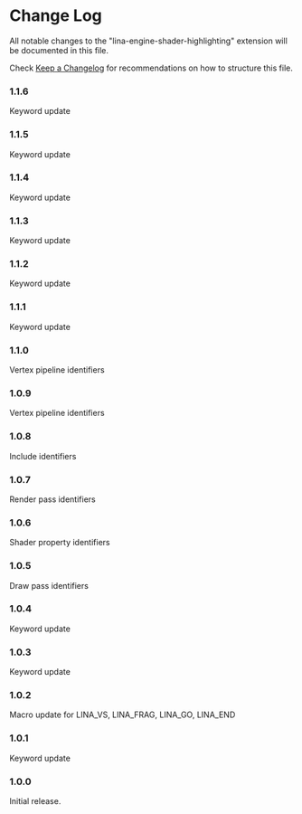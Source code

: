 # Change Log

All notable changes to the "lina-engine-shader-highlighting" extension will be documented in this file.

Check [Keep a Changelog](http://keepachangelog.com/) for recommendations on how to structure this file.

### 1.1.6

Keyword update

### 1.1.5

Keyword update

### 1.1.4

Keyword update

### 1.1.3

Keyword update

### 1.1.2

Keyword update

### 1.1.1

Keyword update

### 1.1.0

Vertex pipeline identifiers

### 1.0.9

Vertex pipeline identifiers

### 1.0.8

Include identifiers

### 1.0.7

Render pass identifiers

### 1.0.6

Shader property identifiers

### 1.0.5

Draw pass identifiers

### 1.0.4

Keyword update

### 1.0.3

Keyword update

### 1.0.2

Macro update for LINA_VS, LINA_FRAG, LINA_GO, LINA_END

### 1.0.1

Keyword update

### 1.0.0

Initial release.
